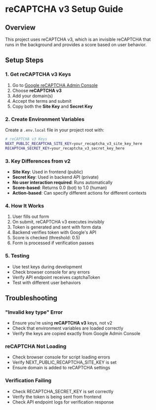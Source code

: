 # reCAPTCHA v3 Setup Guide

## Overview

This project uses reCAPTCHA v3, which is an invisible reCAPTCHA that runs in the background and provides a score based on user behavior.

## Setup Steps

### 1. Get reCAPTCHA v3 Keys

1. Go to [Google reCAPTCHA Admin Console](https://www.google.com/recaptcha/admin/create)
2. Choose **reCAPTCHA v3**
3. Add your domain(s)
4. Accept the terms and submit
5. Copy both the **Site Key** and **Secret Key**

### 2. Create Environment Variables

Create a `.env.local` file in your project root with:

```bash
# reCAPTCHA v3 Keys
NEXT_PUBLIC_RECAPTCHA_SITE_KEY=your_recaptcha_v3_site_key_here
RECAPTCHA_SECRET_KEY=your_recaptcha_v3_secret_key_here
```

### 3. Key Differences from v2

- **Site Key**: Used in frontend (public)
- **Secret Key**: Used in backend API (private)
- **No user interaction required**: Runs automatically
- **Score-based**: Returns 0.0 (bot) to 1.0 (human)
- **Action-based**: Can specify different actions for different contexts

### 4. How It Works

1. User fills out form
2. On submit, reCAPTCHA v3 executes invisibly
3. Token is generated and sent with form data
4. Backend verifies token with Google's API
5. Score is checked (threshold: 0.5)
6. Form is processed if verification passes

### 5. Testing

- Use test keys during development
- Check browser console for any errors
- Verify API endpoint receives captchaToken
- Test with different user behaviors

## Troubleshooting

### "Invalid key type" Error

- Ensure you're using **reCAPTCHA v3** keys, not v2
- Check that environment variables are loaded correctly
- Verify the keys are copied exactly from Google Admin Console

### reCAPTCHA Not Loading

- Check browser console for script loading errors
- Verify NEXT_PUBLIC_RECAPTCHA_SITE_KEY is set
- Ensure domain is added to reCAPTCHA settings

### Verification Failing

- Check RECAPTCHA_SECRET_KEY is set correctly
- Verify the token is being sent from frontend
- Check API endpoint logs for verification response
